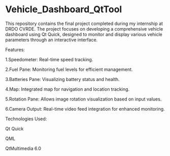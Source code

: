# Vehicle_Dashboard_QtTool

This repository contains the final project completed during my internship at DRDO CVRDE. The project focuses on developing a comprehensive vehicle dashboard using Qt Quick, designed to monitor and display various vehicle parameters through an interactive interface.



Features:

1.Speedometer: Real-time speed tracking.

2.Fuel Pane: Monitoring fuel levels for efficient management.

3.Batteries Pane: Visualizing battery status and health.

4.Map: Integrated map for navigation and location tracking.

5.Rotation Pane: Allows image rotation visualization based on input values.

6.Camera Output: Real-time video feed integration for enhanced monitoring.



Technologies Used:

Qt Quick

QML

QtMultimedia 6.0
